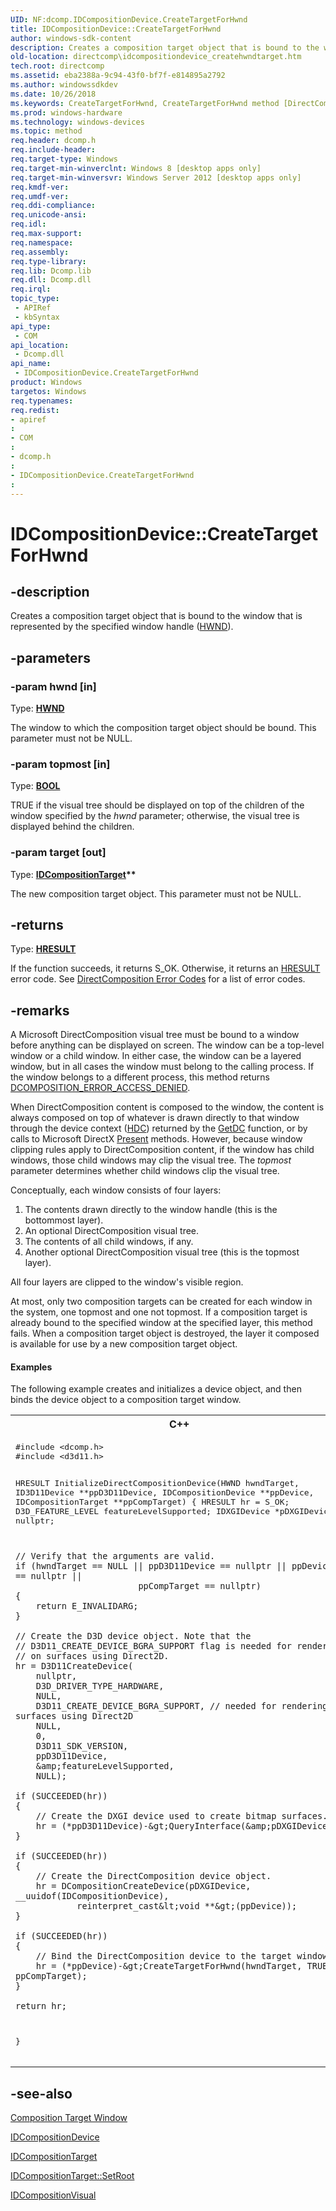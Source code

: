 ```yaml
---
UID: NF:dcomp.IDCompositionDevice.CreateTargetForHwnd
title: IDCompositionDevice::CreateTargetForHwnd
author: windows-sdk-content
description: Creates a composition target object that is bound to the window that is represented by the specified window handle (HWND).
old-location: directcomp\idcompositiondevice_createhwndtarget.htm
tech.root: directcomp
ms.assetid: eba2388a-9c94-43f0-bf7f-e814895a2792
ms.author: windowssdkdev
ms.date: 10/26/2018
ms.keywords: CreateTargetForHwnd, CreateTargetForHwnd method [DirectComposition], CreateTargetForHwnd method [DirectComposition],IDCompositionDevice interface, IDCompositionDevice interface [DirectComposition],CreateTargetForHwnd method, IDCompositionDevice.CreateTargetForHwnd, IDCompositionDevice::CreateTargetForHwnd, dcomp/IDCompositionDevice::CreateTargetForHwnd, directcomp.idcompositiondevice_createhwndtarget
ms.prod: windows-hardware
ms.technology: windows-devices
ms.topic: method
req.header: dcomp.h
req.include-header: 
req.target-type: Windows
req.target-min-winverclnt: Windows 8 [desktop apps only]
req.target-min-winversvr: Windows Server 2012 [desktop apps only]
req.kmdf-ver: 
req.umdf-ver: 
req.ddi-compliance: 
req.unicode-ansi: 
req.idl: 
req.max-support: 
req.namespace: 
req.assembly: 
req.type-library: 
req.lib: Dcomp.lib
req.dll: Dcomp.dll
req.irql: 
topic_type:
 - APIRef
 - kbSyntax
api_type:
 - COM
api_location:
 - Dcomp.dll
api_name:
 - IDCompositionDevice.CreateTargetForHwnd
product: Windows
targetos: Windows
req.typenames: 
req.redist: 
- apiref
: 
- COM
: 
- dcomp.h
: 
- IDCompositionDevice.CreateTargetForHwnd
: 
---
```


# IDCompositionDevice::CreateTargetForHwnd


## -description


Creates a composition target object that is bound to the window that is represented by the specified window handle (<a href="https://msdn.microsoft.com/4553cafc-450e-4493-a4d4-cb6e2f274d46">HWND</a>).


## -parameters




### -param hwnd [in]

Type: <b><a href="https://msdn.microsoft.com/4553cafc-450e-4493-a4d4-cb6e2f274d46">HWND</a></b>

The window to which the  composition target object should be bound. This parameter must not be NULL.


### -param topmost [in]

Type: <b><a href="https://msdn.microsoft.com/4553cafc-450e-4493-a4d4-cb6e2f274d46">BOOL</a></b>

TRUE if the visual tree should be displayed on top of the children of the window specified by the <i>hwnd</i> parameter; otherwise, the visual tree is displayed behind the children.


### -param target [out]

Type: <b><a href="https://msdn.microsoft.com/86dbfe68-e360-42cf-b572-960398ef06ba">IDCompositionTarget</a>**</b>

The new composition target object. This parameter must not be NULL.


## -returns



Type: <b><a href="https://msdn.microsoft.com/4553cafc-450e-4493-a4d4-cb6e2f274d46">HRESULT</a></b>

If the function succeeds, it returns S_OK. Otherwise, it returns an <a href="https://msdn.microsoft.com/4553cafc-450e-4493-a4d4-cb6e2f274d46">HRESULT</a> error code. See <a href="https://msdn.microsoft.com/8DFBFC34-DBD0-4731-8305-B33E90C96C54">DirectComposition Error Codes</a>  for a list of error codes.




## -remarks



A Microsoft DirectComposition visual tree must be bound to a window before anything can be displayed on screen. The window can be a top-level window or a child window. In either case, the window can be a layered window, but in all cases the window must belong to the calling process. If the window belongs to a different process, this method returns <a href="directcomposition_error_codes.htm">DCOMPOSITION_ERROR_ACCESS_DENIED</a>. 

When DirectComposition content is composed to the window, the content is always composed on top of whatever is drawn directly to that window through the device context (<a href="https://msdn.microsoft.com/4553cafc-450e-4493-a4d4-cb6e2f274d46">HDC</a>) returned by the <a href="https://msdn.microsoft.com/50b2387b-c8e4-42a8-8f0f-0bdb355adbfd">GetDC</a> function, or by calls to Microsoft DirectX <a href="https://msdn.microsoft.com/4214fa05-d876-420e-a125-c68d6c4e6801">Present</a> methods. However, because window clipping rules apply to DirectComposition content, if the window has child windows, those child windows may clip the visual tree. The <i>topmost</i> parameter determines whether child windows clip the visual tree. 

 Conceptually, each window consists of four layers:

<ol>
<li>The contents drawn directly to the window handle (this is the bottommost layer).</li>
<li>An optional DirectComposition visual tree.</li>
<li>The contents of all child windows, if any.</li>
<li>Another optional DirectComposition visual tree (this is the topmost layer).</li>
</ol>
All four layers are clipped to the window's visible region.

At most, only two composition targets can be created for each window in the system, one topmost and one not topmost. If a composition target is already bound to the specified window at the specified layer, this method fails. When a composition target object is destroyed, the layer it composed is available for use by a new composition target object.


#### Examples

The following example creates and initializes a device object, and then binds the device object to a composition target window.

<div class="code"><span codelanguage="ManagedCPlusPlus"><table>
<tr>
<th>C++</th>
</tr>
<tr>
<td>
<pre>#include &lt;dcomp.h&gt;
#include &lt;d3d11.h&gt;

HRESULT InitializeDirectCompositionDevice(HWND hwndTarget, 
        ID3D11Device **ppD3D11Device, IDCompositionDevice **ppDevice,
        IDCompositionTarget **ppCompTarget)
{
    HRESULT hr = S_OK;
    D3D_FEATURE_LEVEL featureLevelSupported;
    IDXGIDevice *pDXGIDevice = nullptr;

    // Verify that the arguments are valid.
    if (hwndTarget == NULL || ppD3D11Device == nullptr || ppDevice == nullptr || 
                            ppCompTarget == nullptr)
    {
        return E_INVALIDARG;
    }

    // Create the D3D device object. Note that the 
    // D3D11_CREATE_DEVICE_BGRA_SUPPORT flag is needed for rendering 
    // on surfaces using Direct2D. 
    hr = D3D11CreateDevice(
        nullptr,
        D3D_DRIVER_TYPE_HARDWARE,
        NULL,
        D3D11_CREATE_DEVICE_BGRA_SUPPORT, // needed for rendering on surfaces using Direct2D
        NULL,
        0,
        D3D11_SDK_VERSION,
        ppD3D11Device,
        &amp;featureLevelSupported,
        NULL);

    if (SUCCEEDED(hr))
    {
        // Create the DXGI device used to create bitmap surfaces.
        hr = (*ppD3D11Device)-&gt;QueryInterface(&amp;pDXGIDevice);
    }

    if (SUCCEEDED(hr))
    {
        // Create the DirectComposition device object.
        hr = DCompositionCreateDevice(pDXGIDevice, __uuidof(IDCompositionDevice), 
                reinterpret_cast&lt;void **&gt;(ppDevice));
    }

    if (SUCCEEDED(hr))
    {
        // Bind the DirectComposition device to the target window.
        hr = (*ppDevice)-&gt;CreateTargetForHwnd(hwndTarget, TRUE, ppCompTarget);   
    }

    return hr;
}
</pre>
</td>
</tr>
</table></span></div>



## -see-also




<a href="basic_concepts.htm">Composition Target Window</a>



<a href="https://msdn.microsoft.com/081a14ed-c152-4e0a-b85b-1111d825ce53">IDCompositionDevice</a>



<a href="https://msdn.microsoft.com/86dbfe68-e360-42cf-b572-960398ef06ba">IDCompositionTarget</a>



<a href="https://msdn.microsoft.com/febbef70-fc21-4295-93c5-2f9f52434aae">IDCompositionTarget::SetRoot</a>



<a href="https://msdn.microsoft.com/462dfc20-ad5a-425c-94b5-f21ab05f5af8">IDCompositionVisual</a>
 

 


